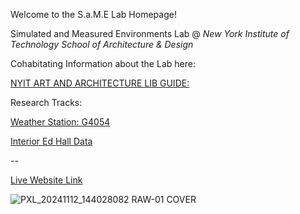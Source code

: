 Welcome to the S.a.M.E Lab Homepage!

Simulated and Measured Environments Lab 
@ *New York Institute of Technology School of Architecture & Design*

Cohabitating Information about the Lab here:

[NYIT ART AND ARCHITECTURE LIB GUIDE:](https://libguides.nyit.edu/architecture/SAME)

Research Tracks:

[Weather Station: G4054](https://weather.gladstonefamily.net/qchart/G4054?date=[today]&addnl=C0028&addnl=G0266&addnl=E3553)

[Interior Ed Hall Data](https://libguides.nyit.edu/architecture/SAME)

--

[Live Website Link](https://digitalfabricationlab-nyit-soad.github.io/SAME_LAB/)


![PXL_20241112_144028082 RAW-01 COVER](https://github.com/user-attachments/assets/74166195-298b-48e2-b765-4fb57c6454c2)
